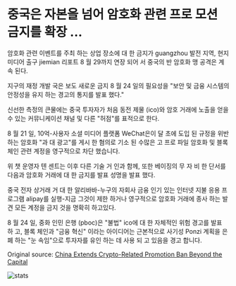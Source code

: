 # 중국은 자본을 넘어 암호화 관련 프로 모션 금지를 확장 ...

암호화 관련 이벤트를 주최 하는 상업 장소에 대 한 금지가 guangzhou 발전 지역, 현지 미디어 출구 jiemian 리포트 8 월 29까지 연장 되어 서 중국의 반 암호화 맹 공격은 계속 된다.

지구의 재정 개발 국은 보도 새로운 금지 8 월 24 일의 필요성을 "보안 및 금융 시스템의 안정성을 유지 하는 경고의 통지를 발표 했다."

신선한 측정의 큰물에는 중국 투자자가 처음 동전 제물 (ico)와 암호 거래에 노출을 얻을 수 있는 커뮤니케이션 채널 및 다른 "허점"를 표적으로 한다.

8 월 21 일, 10억-사용자 소셜 미디어 플랫폼 WeChat은이 달 초에 도입 된 규정을 위반 하는 암호화 "과 대 광고"를 게시 한 혐의로 기소 된 수많은 고 프로 파일 암호화 및 블록 체인 관련 계정을 영구적으로 차단 했습니다.

위 챗 운영자 텐 센트는 이후 다른 기술 거 인과 함께, 또한 베이징의 무 자 비 한 단서를 다음과 암호화 거래에 대 한 금지를 발표 성명을 발표 했다.

중국 전자 상거래 거 대 한 알리바바-누구의 자회사 금융 인기 있는 인터넷 지불 응용 프로그램 alipay를 실행-지금 그것이 제한 하거나 영구적으로 암호화 거래에 종사 하는 발견 모든 계정을 금지 것을 명확히 하고있다.

8 월 24 일, 중화 인민 은행 (pboc)은 "불법" ico에 대 한 자체적인 위험 경고를 발표 하 고, 블록 체인과 "금융 혁신" 이라는 아이디어는 근본적으로 사기성 Ponzi 계획을 은폐 하는 "눈 속임"으로 투자자를 유인 하는 데 사용 되 고 있음을 경고 합니다.

Original source: [China Extends Crypto-Related Promotion Ban Beyond the Capital](https://cointelegraph.com/news/china-extends-crypto-related-promotion-ban-beyond-the-capital)

![stats](https://c.statcounter.com/11760860/0/a89fa40b/1/ "stats")